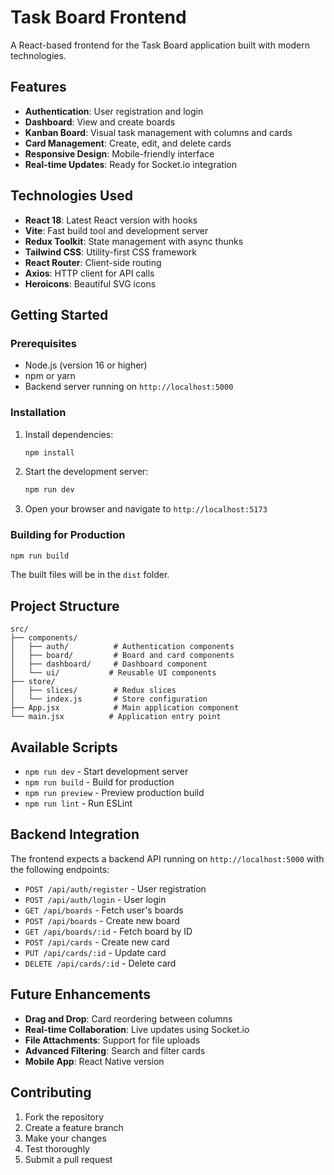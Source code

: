 # Task Board Frontend

A React-based frontend for the Task Board application built with modern technologies.

## Features

- **Authentication**: User registration and login
- **Dashboard**: View and create boards
- **Kanban Board**: Visual task management with columns and cards
- **Card Management**: Create, edit, and delete cards
- **Responsive Design**: Mobile-friendly interface
- **Real-time Updates**: Ready for Socket.io integration

## Technologies Used

- **React 18**: Latest React version with hooks
- **Vite**: Fast build tool and development server
- **Redux Toolkit**: State management with async thunks
- **Tailwind CSS**: Utility-first CSS framework
- **React Router**: Client-side routing
- **Axios**: HTTP client for API calls
- **Heroicons**: Beautiful SVG icons

## Getting Started

### Prerequisites

- Node.js (version 16 or higher)
- npm or yarn
- Backend server running on `http://localhost:5000`

### Installation

1. Install dependencies:
   ```bash
   npm install
   ```

2. Start the development server:
   ```bash
   npm run dev
   ```

3. Open your browser and navigate to `http://localhost:5173`

### Building for Production

```bash
npm run build
```

The built files will be in the `dist` folder.

## Project Structure

```
src/
├── components/
│   ├── auth/          # Authentication components
│   ├── board/         # Board and card components
│   ├── dashboard/     # Dashboard component
│   └── ui/           # Reusable UI components
├── store/
│   ├── slices/        # Redux slices
│   └── index.js       # Store configuration
├── App.jsx            # Main application component
└── main.jsx          # Application entry point
```

## Available Scripts

- `npm run dev` - Start development server
- `npm run build` - Build for production
- `npm run preview` - Preview production build
- `npm run lint` - Run ESLint

## Backend Integration

The frontend expects a backend API running on `http://localhost:5000` with the following endpoints:

- `POST /api/auth/register` - User registration
- `POST /api/auth/login` - User login
- `GET /api/boards` - Fetch user's boards
- `POST /api/boards` - Create new board
- `GET /api/boards/:id` - Fetch board by ID
- `POST /api/cards` - Create new card
- `PUT /api/cards/:id` - Update card
- `DELETE /api/cards/:id` - Delete card

## Future Enhancements

- **Drag and Drop**: Card reordering between columns
- **Real-time Collaboration**: Live updates using Socket.io
- **File Attachments**: Support for file uploads
- **Advanced Filtering**: Search and filter cards
- **Mobile App**: React Native version

## Contributing

1. Fork the repository
2. Create a feature branch
3. Make your changes
4. Test thoroughly
5. Submit a pull request


